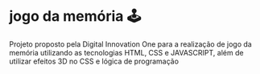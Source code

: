 # jogo da memória 🕹
Projeto proposto pela Digital Innovation One para a realização de jogo da memória utilizando as tecnologias HTML, CSS e JAVASCRIPT, além de utilizar efeitos 3D no CSS e lógica de programação
